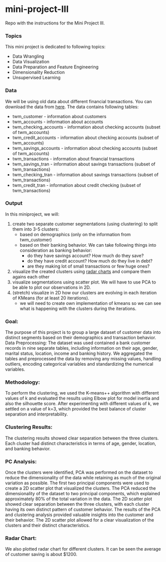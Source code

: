 # mini-project-III
Repo with the instructions for the Mini Project III.


### Topics
This mini project is dedicated to following topics:
- Data Wrangling
- Data Visualization
- Data Preparation and Feature Engineering
- Dimensionality Reduction
- Unsupervised Learning

### Data
We will be using old data about different financial transactions. You can download the data from [here](https://drive.google.com/file/d/1zAjnf936aHkwVCq_BmA47p4lpRjyRzMf/view?usp=sharing). The data contains following tables:

- twm_customer - information about customers
- twm_accounts - information about accounts
- twm_checking_accounts - information about checking accounts (subset of twm_accounts)
- twm_credit_accounts - information about checking accounts (subset of twm_accounts)
- twm_savings_accounts - information about checking accounts (subset of twm_accounts)
- twm_transactions - information about financial transactions
- twm_savings_tran - information about savings transactions (subset of twm_transactions)
- twm_checking_tran - information about savings transactions (subset of twm_transactions)
- twm_credit_tran - information about credit checking (subset of twm_transactions)


### Output

In this miniproject, we will:

1.  create two separate customer segmentations (using clustering) to split them into 3-5 clusters: 
    - based on demographics (only on the information from twm_customer)
    - based on their banking behavior. We can take following things into consideration as banking behavior:
        - do they have savings account? How much do they save?
        - do they have credit account? How much do they live in debt?
        - are they making lot of small transactions or few huge ones?
2. visualize the created clusters using [radar charts](https://plotly.com/python/radar-chart/) and compare them agains each other
3. visualize segmentations using scatter plot. We will have to use PCA to be able to plot our observations in 2D.
4. (stretch) visualize in 2D how our clusters are evolving in each iteration of KMeans (for at least 20 iterations).
    - we will need to create own implementation of kmeans so we can see what is happening with the clusters during the iterations.


### Goal:
The purpose of this project is to group a large dataset of customer data into distinct segments based on their demographics and transaction behavior.
Data Preprocessing:
The dataset was used contained a bank customer records in nine separate tables, including information on their age, gender, marital status, location, income and banking history. We aggregated the tables and preprocessed the data by removing any missing values, handling outliers, encoding categorical variables and standardizing the numerical variables.

### Methodology:
To perform the clustering, we used the K-means++ algorithm with different values of k and evaluated the results using Elbow plot for model inertia  and also the silhouette score. After experimenting with different values of k, we settled on a value of k=3, which provided the best balance of cluster separation and interpretability.

### Clustering Results:
 The clustering results showed clear separation between the three clusters. Each cluster had distinct characteristics in terms of age, gender, location, and banking behavior. 

### PC Analysis:
Once the clusters were identified, PCA was performed on the dataset to reduce the dimensionality of the data while retaining as much of the original variation as possible. The first two principal components were used to create a 2D scatter plot that visualized the clusters.
The PCA reduced the dimensionality of the dataset to two principal components, which explained approximately 80% of the total variation in the data. The 2D scatter plot showed clear separation between the three clusters, with each cluster having its own distinct pattern of customer behavior.
The results of the PCA and clustering analysis provided valuable insights into the customer and their behavior. The 2D scatter plot allowed for a clear visualization of the clusters and their distinct characteristics. 

### Radar Chart:
We also plotted radar chart for different clusters. It can be seen the average of customer saving is about $1200. 


